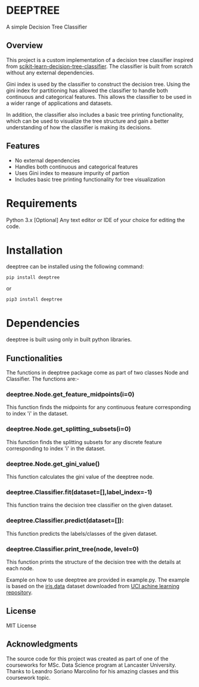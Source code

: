 # DEEPTREE
A simple Decision Tree Classifier

## Overview

This project is a custom implementation of a decision tree classifier inspired from [scikit-learn-decision-tree-classifier](https://scikit-learn.org/stable/modules/generated/sklearn.tree.DecisionTreeClassifier.html). The classifier is built from scratch without any external dependencies.

Gini index is used by the classifier to construct the decision tree. Using the gini index for partitioning has allowed the classifier to handle both continuous and categorical features. This allows the classifier to be used in a wider range of applications and datasets.

In addition, the classifier also includes a basic tree printing functionality, which can be used to visualize the tree structure and gain a better understanding of how the classifier is making its decisions.

## Features

* No external dependencies
* Handles both continuous and categorical features
* Uses Gini index to measure impurity of partion
* Includes basic tree printing functionality for tree visualization

# Requirements

Python 3.x
[Optional] Any text editor or IDE of your choice for editing the code.

# Installation

deeptree can be installed using the following command:

```
pip install deeptree
```
or
```
pip3 install deeptree
```

# Dependencies

deeptree is built using only in built python libraries.

## Functionalities

The functions in deeptree package come as part of two classes Node and Classifier. The functions are:-

### deeptree.Node.get_feature_midpoints(i=0)

This function finds the midpoints for any continuous feature corresponding to index 'i' in the dataset.

### deeptree.Node.get_splitting_subsets(i=0)

This function finds the splitting subsets for any discrete feature corresponding to index 'i' in the dataset.

### deeptree.Node.get_gini_value()

This function calculates the gini value of the deeptree node.

### deeptree.Classifier.fit(dataset=[],label_index=-1)

This function trains the decision tree classifier on the given dataset.

### deeptree.Classifier.predict(dataset=[]):

This function predicts the labels/classes of the given dataset.

### deeptree.Classifier.print_tree(node, level=0)
        
This function prints the structure of the decision tree with the details at each node.


Example on how to use deeptree are provided in example.py. The example is based on the [iris.data](https://archive.ics.uci.edu/ml/machine-learning-databases/iris/iris.data) dataset downloaded from [UCI achine learning repository](https://archive.ics.uci.edu/ml/index.php).

## License

MIT License

## Acknowledgments

The source code for this project was created as part of one of the courseworks for MSc. Data Science program at Lancaster University. Thanks to Leandro Soriano Marcolino for his amazing classes and this coursework topic.
